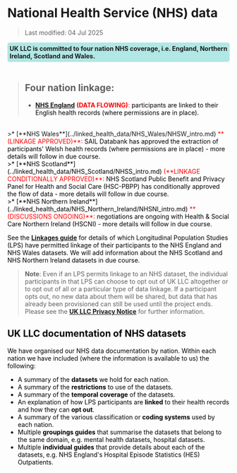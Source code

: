 # National Health Service (NHS) data
>Last modified: 04 Jul 2025
<div style="background-color: rgba(0, 178, 169, 0.3); padding: 5px; border-radius: 5px;"><strong>UK LLC is committed to four nation NHS coverage, i.e. England, Northern Ireland, Scotland and Wales.</strong></div>  
<br>


>## Four nation linkage:
>* [**NHS England**](../linked_health_data/NHS_England/NHSE.ipynb) <span style="color:red">**(DATA FLOWING)**:<span style="color:black"> participants are linked to their English health records (where permissions are in place).   
<br>
>* [**NHS Wales**](../linked_health_data/NHS_Wales/NHSW_intro.md) <span style="color:red">**(LINKAGE APPROVED)**:<span style="color:black"> SAIL Databank has approved the extraction of participants' Welsh health records (where permissions are in place) - more details will follow in due course.  
<br>
>* [**NHS Scotland**](../linked_health_data/NHS_Scotland/NHSS_intro.md) <span style="color:red">(**LINKAGE CONDITIONALLY APPROVED)**: <span style="color:black">NHS Scotland Public Benefit and Privacy Panel for Health and Social Care (HSC-PBPP) has conditionally approved the flow of data - more details will follow in due course.  
<br>
>* [**NHS Northern Ireland**](../linked_health_data/NHS_Northern_Ireland/NHSNI_intro.md) <span style="color:red">**(DISCUSSIONS ONGOING)**: <span style="color:black">negotiations are ongoing with Health & Social Care Northern Ireland (HSCNI) - more details will follow in due course.  
<br>

See the [**Linkages guide**](../Linkages/LPS_linkages.md) for details of which Longitudinal Population Studies (LPS) have permitted linkage of their participants to the NHS England and NHS Wales datasets. We will add information about the NHS Scotland and NHS Northern Ireland datasets in due course.

>**Note**: Even if an LPS permits linkage to an NHS dataset, the individual participants in that LPS can choose to opt out of UK LLC altogether or to opt out of all or a particular type of  data linkage. If a participant opts out, no new data about them will be shared, but data that has already been provisioned can still be used until the project ends. Please see the [**UK LLC Privacy Notice**](https://ukllc.ac.uk/privacy-policy) for further information.

## UK LLC documentation of NHS datasets
We have organised our NHS data documentation by nation. Within each nation we have included (where the information is available to us) the following:
* A summary of the **datasets** we hold for each nation.
* A summary of the **restrictions** to use of the datasets.
* A summary of the **temporal coverage** of the datasets.
* An explanation of how LPS participants are **linked** to their health records and how they can **opt out**.
* A summary of the various classification or **coding systems** used by each nation. 
* Multiple **groupings guides** that summarise the datasets that belong to the same domain, e.g. mental health datasets, hospital datasets. 
* Multiple **individual guides** that provide details about each of the datasets, e.g. NHS England's Hospital Episode Statistics (HES) Outpatients.  
